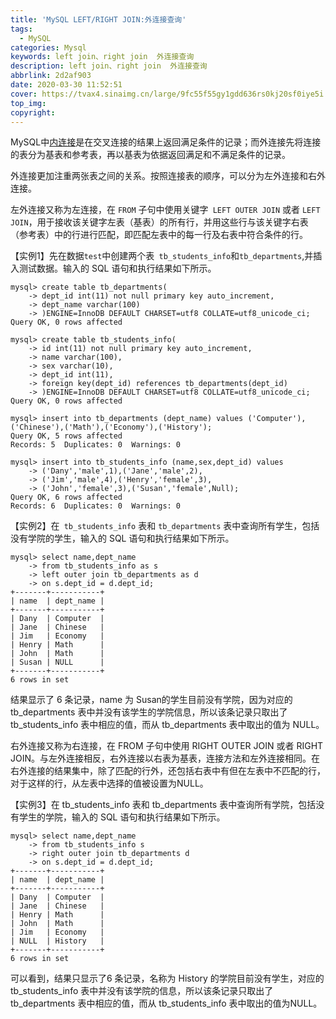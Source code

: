 ```yaml
---
title: 'MySQL LEFT/RIGHT JOIN:外连接查询'
tags:
  - MySQL
categories: Mysql
keywords: left join、right join  外连接查询
description: left join、right join  外连接查询
abbrlink: 2d2af903
date: 2020-03-30 11:52:51
cover: https://tvax4.sinaimg.cn/large/9fc55f55gy1gdd636rs0kj20sf0iye5i.jpg
top_img:
copyright:
---
```


MySQL中[内连接](https://huafeng28.gitee.io/blog/post/6ecc6510.html)是在交叉连接的结果上返回满足条件的记录；而外连接先将连接的表分为基表和参考表，再以基表为依据返回满足和不满足条件的记录。

外连接更加注重两张表之间的关系。按照连接表的顺序，可以分为左外连接和右外连接。

左外连接又称为左连接，在 `FROM` 子句中使用关键字` LEFT OUTER JOIN` 或者 `LEFT JOIN`，用于接收该关键字左表（基表）的所有行，并用这些行与该关键字右表（参考表）中的行进行匹配，即匹配左表中的每一行及右表中符合条件的行。

【实例1】先在数据`test`中创建两个表` tb_students_info`和`tb_departments`,并插入测试数据。输入的 SQL 语句和执行结果如下所示。

```mysql
mysql> create table tb_departments(
    -> dept_id int(11) not null primary key auto_increment,
    -> dept_name varchar(100)
    -> )ENGINE=InnoDB DEFAULT CHARSET=utf8 COLLATE=utf8_unicode_ci;
Query OK, 0 rows affected

mysql> create table tb_students_info(
    -> id int(11) not null primary key auto_increment,
    -> name varchar(100),
    -> sex varchar(10),
    -> dept_id int(11),
    -> foreign key(dept_id) references tb_departments(dept_id)
    -> )ENGINE=InnoDB DEFAULT CHARSET=utf8 COLLATE=utf8_unicode_ci;
Query OK, 0 rows affected

mysql> insert into tb_departments (dept_name) values ('Computer'),('Chinese'),('Math'),('Economy'),('History');
Query OK, 5 rows affected
Records: 5  Duplicates: 0  Warnings: 0

mysql> insert into tb_students_info (name,sex,dept_id) values
    -> ('Dany','male',1),('Jane','male',2),
    -> ('Jim','male',4),('Henry','female',3),
    -> ('John','female',3),('Susan','female',Null);
Query OK, 6 rows affected
Records: 6  Duplicates: 0  Warnings: 0
```

【实例2】在` tb_students_info` 表和 `tb_departments` 表中查询所有学生，包括没有学院的学生，输入的 SQL 语句和执行结果如下所示。

```mysql
mysql> select name,dept_name 
    -> from tb_students_info as s
    -> left outer join tb_departments as d
    -> on s.dept_id = d.dept_id;
+-------+-----------+
| name  | dept_name |
+-------+-----------+
| Dany  | Computer  |
| Jane  | Chinese   |
| Jim   | Economy   |
| Henry | Math      |
| John  | Math      |
| Susan | NULL      |
+-------+-----------+
6 rows in set
```

结果显示了 6 条记录，name 为 Susan的学生目前没有学院，因为对应的 tb_departments 
表中并没有该学生的学院信息，所以该条记录只取出了 tb_students_info 表中相应的值，而从 tb_departments 
表中取出的值为 NULL。



右外连接又称为右连接，在 FROM 子句中使用 RIGHT OUTER JOIN 或者 RIGHT JOIN。与左外连接相反，右外连接以右表为基表，连接方法和左外连接相同。在右外连接的结果集中，除了匹配的行外，还包括右表中有但在左表中不匹配的行，对于这样的行，从左表中选择的值被设置为NULL。

【实例3】在 tb_students_info 表和 tb_departments 表中查询所有学院，包括没有学生的学院，输入的 SQL 语句和执行结果如下所示。

```mysql
mysql> select name,dept_name 
    -> from tb_students_info s
    -> right outer join tb_departments d
    -> on s.dept_id = d.dept_id;
+-------+-----------+
| name  | dept_name |
+-------+-----------+
| Dany  | Computer  |
| Jane  | Chinese   |
| Henry | Math      |
| John  | Math      |
| Jim   | Economy   |
| NULL  | History   |
+-------+-----------+
6 rows in set

```

可以看到，结果只显示了6 条记录，名称为 History 的学院目前没有学生，对应的 tb_students_info 表中并没有该学院的信息，所以该条记录只取出了 tb_departments 表中相应的值，而从 tb_students_info 表中取出的值为NULL。



